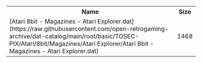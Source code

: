 <table>
<tr><th>Name</th><th>Size</th></tr>
<tr><td>[Atari 8bit - Magazines - Atari Explorer.dat](https://raw.githubusercontent.com/open-retrogaming-archive/dat-catalog/main/root/basic/TOSEC-PIX/Atari/8bit/Magazines/Atari Explorer/Atari 8bit - Magazines - Atari Explorer.dat)</td><td>1468</td></tr>
</table>
